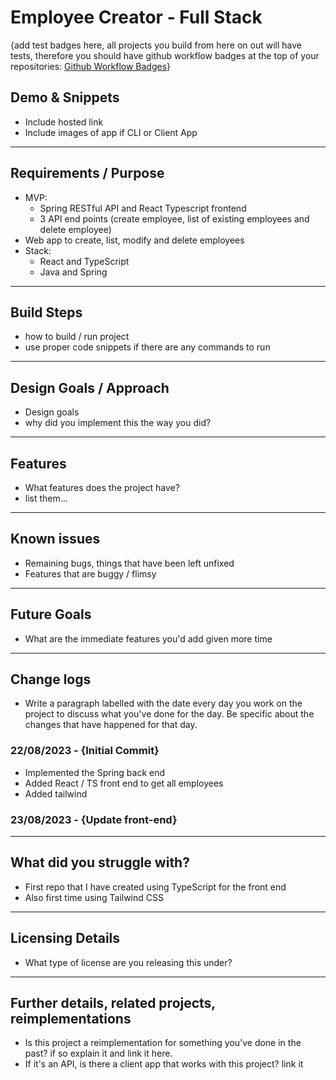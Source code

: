 # Employee Creator - Full Stack

{add test badges here, all projects you build from here on out will have tests, therefore you should have github workflow badges at the top of your repositories: [Github Workflow Badges](https://docs.github.com/en/actions/monitoring-and-troubleshooting-workflows/adding-a-workflow-status-badge)}

## Demo & Snippets

-   Include hosted link
-   Include images of app if CLI or Client App

---

## Requirements / Purpose

-   MVP:
    -   Spring RESTful API and React Typescript frontend
    -   3 API end points (create employee, list of existing employees and delete employee)
-   Web app to create, list, modify and delete employees
-   Stack:
    -   React and TypeScript
    -   Java and Spring

---

## Build Steps

-   how to build / run project
-   use proper code snippets if there are any commands to run

---

## Design Goals / Approach

-   Design goals
-   why did you implement this the way you did?

---

## Features

-   What features does the project have?
-   list them...

---

## Known issues

-   Remaining bugs, things that have been left unfixed
-   Features that are buggy / flimsy

---

## Future Goals

-   What are the immediate features you'd add given more time

---

## Change logs

-   Write a paragraph labelled with the date every day you work on the project to discuss what you've done for the day. Be specific about the changes that have happened for that day.

### 22/08/2023 - {Initial Commit}

-   Implemented the Spring back end
-   Added React / TS front end to get all employees
-   Added tailwind

### 23/08/2023 - {Update front-end}

---

## What did you struggle with?

-   First repo that I have created using TypeScript for the front end
-   Also first time using Tailwind CSS

---

## Licensing Details

-   What type of license are you releasing this under?

---

## Further details, related projects, reimplementations

-   Is this project a reimplementation for something you've done in the past? if so explain it and link it here.
-   If it's an API, is there a client app that works with this project? link it
